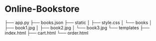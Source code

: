 # Online-Bookstore
├── app.py
├── books.json
├── static
│   ├── style.css
│   └── books
│       ├── book1.jpg
│       ├── book2.jpg
│       └── book3.jpg
└── templates
    ├── index.html
    ├── cart.html
    └── order.html